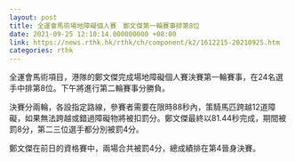```yaml
---
layout: post
title: 全運會馬術場地障礙個人賽　鄭文傑第一輪賽事排第8位
date: 2021-09-25 12:10:14.000000000 +08:00
link: https://news.rthk.hk/rthk/ch/component/k2/1612215-20210925.htm
categories: rthk
---
```


全運會馬術項目，港隊的鄭文傑完成場地障礙個人賽決賽第一輪賽事，在24名選手中排第8位。下午將進行第二輪賽事分勝負。

決賽分兩輪，各設指定路線，參賽者需要在限時88秒內，策騎馬匹跨越12道障礙，如果無法跨越或錯過障礙物將被扣罰分。鄭文傑最終以81.44秒完成，期間被罰8分，第二三位選手都分別被罰4分。

鄭文傑在前日的資格賽中，兩場合共被罰4分，總成績排在第4晉身決賽。
